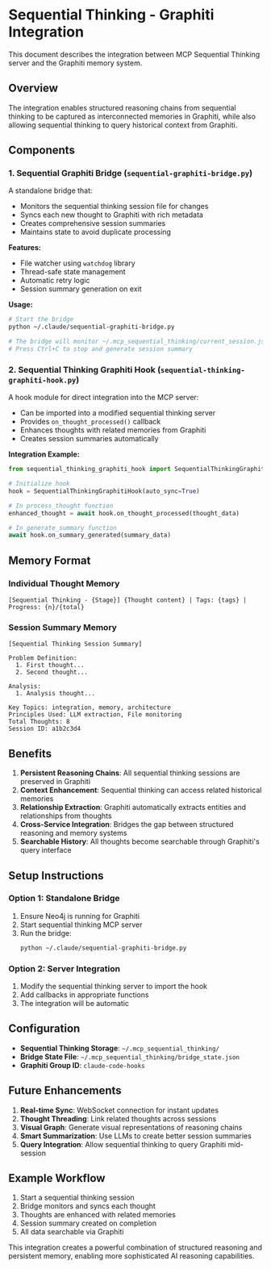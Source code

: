 # Sequential Thinking - Graphiti Integration

This document describes the integration between MCP Sequential Thinking server and the Graphiti memory system.

## Overview

The integration enables structured reasoning chains from sequential thinking to be captured as interconnected memories in Graphiti, while also allowing sequential thinking to query historical context from Graphiti.

## Components

### 1. Sequential Graphiti Bridge (`sequential-graphiti-bridge.py`)

A standalone bridge that:
- Monitors the sequential thinking session file for changes
- Syncs each new thought to Graphiti with rich metadata
- Creates comprehensive session summaries
- Maintains state to avoid duplicate processing

**Features:**
- File watcher using `watchdog` library
- Thread-safe state management
- Automatic retry logic
- Session summary generation on exit

**Usage:**
```bash
# Start the bridge
python ~/.claude/sequential-graphiti-bridge.py

# The bridge will monitor ~/.mcp_sequential_thinking/current_session.json
# Press Ctrl+C to stop and generate session summary
```

### 2. Sequential Thinking Graphiti Hook (`sequential-thinking-graphiti-hook.py`)

A hook module for direct integration into the MCP server:
- Can be imported into a modified sequential thinking server
- Provides `on_thought_processed()` callback
- Enhances thoughts with related memories from Graphiti
- Creates session summaries automatically

**Integration Example:**
```python
from sequential_thinking_graphiti_hook import SequentialThinkingGraphitiHook

# Initialize hook
hook = SequentialThinkingGraphitiHook(auto_sync=True)

# In process_thought function
enhanced_thought = await hook.on_thought_processed(thought_data)

# In generate_summary function
await hook.on_summary_generated(summary_data)
```

## Memory Format

### Individual Thought Memory
```
[Sequential Thinking - {Stage}] {Thought content} | Tags: {tags} | Progress: {n}/{total}
```

### Session Summary Memory
```
[Sequential Thinking Session Summary]

Problem Definition:
  1. First thought...
  2. Second thought...

Analysis:
  1. Analysis thought...

Key Topics: integration, memory, architecture
Principles Used: LLM extraction, File monitoring
Total Thoughts: 8
Session ID: a1b2c3d4
```

## Benefits

1. **Persistent Reasoning Chains**: All sequential thinking sessions are preserved in Graphiti
2. **Context Enhancement**: Sequential thinking can access related historical memories
3. **Relationship Extraction**: Graphiti automatically extracts entities and relationships from thoughts
4. **Cross-Service Integration**: Bridges the gap between structured reasoning and memory systems
5. **Searchable History**: All thoughts become searchable through Graphiti's query interface

## Setup Instructions

### Option 1: Standalone Bridge

1. Ensure Neo4j is running for Graphiti
2. Start sequential thinking MCP server
3. Run the bridge:
   ```bash
   python ~/.claude/sequential-graphiti-bridge.py
   ```

### Option 2: Server Integration

1. Modify the sequential thinking server to import the hook
2. Add callbacks in appropriate functions
3. The integration will be automatic

## Configuration

- **Sequential Thinking Storage**: `~/.mcp_sequential_thinking/`
- **Bridge State File**: `~/.mcp_sequential_thinking/bridge_state.json`
- **Graphiti Group ID**: `claude-code-hooks`

## Future Enhancements

1. **Real-time Sync**: WebSocket connection for instant updates
2. **Thought Threading**: Link related thoughts across sessions
3. **Visual Graph**: Generate visual representations of reasoning chains
4. **Smart Summarization**: Use LLMs to create better session summaries
5. **Query Integration**: Allow sequential thinking to query Graphiti mid-session

## Example Workflow

1. Start a sequential thinking session
2. Bridge monitors and syncs each thought
3. Thoughts are enhanced with related memories
4. Session summary created on completion
5. All data searchable via Graphiti

This integration creates a powerful combination of structured reasoning and persistent memory, enabling more sophisticated AI reasoning capabilities.